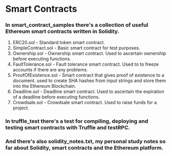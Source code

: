 # Smart Contracts

### In smart_contract_samples there's a collection of useful Ethereum smart contracts written in Solidity.

1. ERC20.sol - Standard token smart contract.
2. SimpleContract.sol - Basic smart contract for test purposes.
2. Ownership.sol - Ownership smart contract. Used to ascertain ownership before executing functions.
3. FaultTolerance.sol - Fault tolerance smart contract. Used to to freeze accounts if there are any problems.
4. ProofOfExistence.sol - Smart contract that gives proof of existence to a document. used to create SHA hashes from input strings and store them into the Ethereum Blockchain.
5. Deadline.sol - Deadline smart contract. Used to ascertain the expiration of a deadline before executing functions.
6. Crowdsale.sol - Crowdsale smart contract. Used to raise funds for a project.

### In truffle_test there's a test for compiling, deploying and testing smart contracts with Truffle and testRPC.

### And there's also solidity_notes.txt, my personal study notes so far about Solidity, smart contracts and the Ethereum platform.

